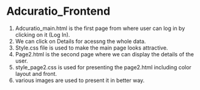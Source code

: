 # Adcuratio_Frontend
1. Adcuratio_main.html is the first page from where user can log in by clicking on it (Log In). 
2. We can click on Details for acessng the whole data.
3. Style.css file is used to make the main page looks attractive.
4. Page2.html is the second page where we can display the details of the user.
5. style_page2.css is used for presenting the page2.html including color layout and front.
6. various images are used to present it in better way.
